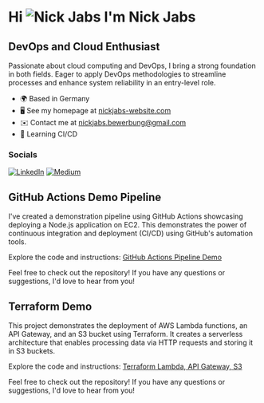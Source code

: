 # Hi ![Nick Jabs](https://user-images.githubusercontent.com/18350557/176309783-0785949b-9127-417c-8b55-ab5a4333674e.gif) I'm Nick Jabs

## DevOps and Cloud Enthusiast

Passionate about cloud computing and DevOps, I bring a strong foundation in both fields. Eager to apply DevOps methodologies to streamline processes and enhance system reliability in an entry-level role.

- 🌍 Based in Germany
- 🖥️ See my homepage at [nickjabs-website.com](http://nickjabs-website.com/)
- ✉️ Contact me at [nickjabs.bewerbung@gmail.com](mailto:nickjabs.bewerbung@gmail.com)
- 🧠 Learning CI/CD

### Socials

[![LinkedIn](https://raw.githubusercontent.com/danielcranney/readme-generator/main/public/icons/socials/linkedin.svg)](https://www.linkedin.com/in/nickjabs/)
[![Medium](https://raw.githubusercontent.com/danielcranney/readme-generator/main/public/icons/socials/medium.svg)](http://www.medium.com/@nickjabs)

## GitHub Actions Demo Pipeline

I've created a demonstration pipeline using GitHub Actions showcasing deploying a Node.js application on EC2. This demonstrates the power of continuous integration and deployment (CI/CD) using GitHub's automation tools.

Explore the code and instructions: [GitHub Actions Pipeline Demo](https://github.com/nickjabs/github-actions-pipeline)

Feel free to check out the repository! If you have any questions or suggestions, I'd love to hear from you!

## Terraform Demo

This project demonstrates the deployment of AWS Lambda functions, an API Gateway, and an S3 bucket using Terraform. It creates a serverless architecture that enables processing data via HTTP requests and storing it in S3 buckets.

Explore the code and instructions: [Terraform Lambda, API Gateway, S3](https://github.com/nickjabs/terraform-lambda-apigw-s3)

Feel free to check out the repository! If you have any questions or suggestions, I'd love to hear from you!

